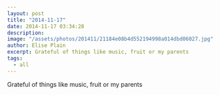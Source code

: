 ```yaml
---
layout: post
title: "2014-11-17"
date: 2014-11-17 03:34:28
description: 
image: "/assets/photos/201411/21184e08b4d552194998a014dbd06027.jpg"
author: Elise Plain
excerpt: Grateful of things like music, fruit or my parents
tags: 
  - all
---
```


Grateful of things like music, fruit or my parents
<p></p>
